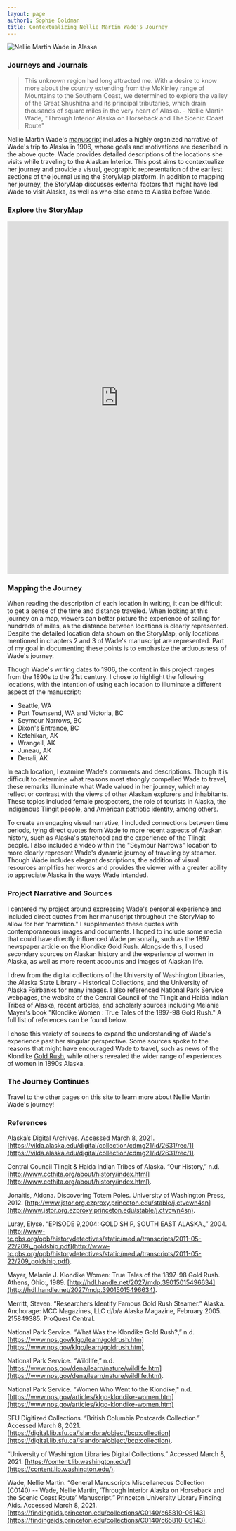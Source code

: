 ```yaml
---
layout: page
author1: Sophie Goldman
title: Contextualizing Nellie Martin Wade's Journey
---
```


![Nellie Martin Wade in Alaska](https://github.com/HUM-331-Princeton/manifest-destiny/raw/main/_images/NMW-1972-ArticleImgNMW.png?raw=true)

### Journeys and Journals

> This unknown region had long attracted me. With a desire to know more about the country extending from the McKinley range of Mountains to the Southern Coast, we determined to explore the valley of the Great Shushitna and its principal tributaries, which drain thousands of square miles in the very heart of Alaska. - Nellie Martin Wade, "Through Interior Alaska on Horseback and The Scenic Coast Route"

Nellie Martin Wade's [manuscript](https://findingaids.princeton.edu/collections/C0140/c65810-06143) includes a highly organized narrative of Wade's trip to Alaska in 1906, whose goals and motivations are described in the above quote. Wade provides detailed descriptions of the locations she visits while traveling to the Alaskan Interior. This post aims to contextualize her journey and provide a visual, geographic representation of the earliest sections of the journal using the StoryMap platform. In addition to mapping her journey, the StoryMap discusses external factors that might have led Wade to visit Alaska, as well as who else came to Alaska before Wade.

<!--more-->

### Explore the StoryMap
<iframe src="https://uploads.knightlab.com/storymapjs/02742287fa921970683ca473b1311497/journey-to-alaska-1/index.html" frameborder="0" width="100%" height="800"></iframe>

### Mapping the Journey
 When reading the description of each location in writing, it can be difficult to get a sense of the time and distance traveled. When looking at this journey on a map, viewers can better picture the experience of sailing for hundreds of miles, as the distance between locations is clearly represented. Despite the detailed location data shown on the StoryMap, only locations mentioned in chapters 2 and 3 of Wade's manuscript are represented. Part of my goal in documenting these points is to emphasize the arduousness of Wade's journey.

Though Wade's writing dates to 1906, the content in this project ranges from the 1890s to the 21st century. I chose to highlight the following locations, with the intention of using each location to illuminate a different aspect of the manuscript:
- Seattle, WA
- Port Townsend, WA and Victoria, BC
- Seymour Narrows, BC
- Dixon's Entrance, BC
- Ketchikan, AK
- Wrangell, AK
- Juneau, AK
- Denali, AK

In each location, I examine Wade's comments and descriptions. Though it is difficult to determine what reasons most strongly compelled Wade to travel, these remarks illuminate what Wade valued in her journey, which may reflect or contrast with the views of other Alaskan explorers and inhabitants. These topics included female prospectors, the role of tourists in Alaska, the indigenous Tlingit people, and American patriotic identity, among others.

To create an engaging visual narrative, I included connections between time periods, tying direct quotes from Wade to more recent aspects of Alaskan history, such as Alaska's statehood and the experience of the Tlingit people. I also included a video within the "Seymour Narrows" location to more clearly represent Wade's dynamic journey of traveling by steamer. Though Wade includes elegant descriptions, the addition of visual resources amplifies her words and provides the viewer with a greater ability to appreciate Alaska in the ways Wade intended.

### Project Narrative and Sources

I centered my project around expressing Wade's personal experience and included direct quotes from her manuscript throughout the StoryMap to allow for her "narration." I supplemented these quotes with contemporaneous images and documents. I hoped to include some media that could have directly influenced Wade personally, such as the 1897 newspaper article on the Klondike Gold Rush. Alongside this, I used secondary sources on Alaskan history and the experience of women in Alaska, as well as more recent accounts and images of Alaskan life.

I drew from the digital collections of the University of Washington Libraries, the Alaska State Library - Historical Collections, and the University of Alaska Fairbanks for many images. I also referenced National Park Service webpages, the website of the Central Council of the Tlingit and Haida Indian Tribes of Alaska, recent articles, and scholarly sources including Melanie Mayer's book "Klondike Women : True Tales of the 1897-98 Gold Rush." A full list of references can be found below.

I chose this variety of sources to expand the understanding of Wade's experience past her singular perspective. Some sources spoke to the reasons that might have encouraged Wade to travel, such as news of the Klondike [Gold Rush](https://www.youtube.com/watch?v=Pz-f9mM3Ms8 "gold rush"), while others revealed the wider range of experiences of women in 1890s Alaska.

### The Journey Continues

Travel to the other pages on this site to learn more about Nellie Martin Wade's journey!

### References

Alaska’s Digital Archives. Accessed March 8, 2021. [https://vilda.alaska.edu/digital/collection/cdmg21/id/2631/rec/1](https://vilda.alaska.edu/digital/collection/cdmg21/id/2631/rec/1).

Central Council Tlingit & Haida Indian Tribes of Alaska. “Our History,” n.d. [http://www.ccthita.org/about/history/index.html](http://www.ccthita.org/about/history/index.html).

Jonaitis, Aldona. Discovering Totem Poles. University of Washington Press, 2012. [http://www.jstor.org.ezproxy.princeton.edu/stable/j.ctvcwn4sn](http://www.jstor.org.ezproxy.princeton.edu/stable/j.ctvcwn4sn).

Luray, Elyse. “EPISODE 9,2004: GOLD SHIP, SOUTH EAST ALASKA.,” 2004.[http://www-tc.pbs.org/opb/historydetectives/static/media/transcripts/2011-05-22/209\_goldship.pdf](http://www-tc.pbs.org/opb/historydetectives/static/media/transcripts/2011-05-22/209_goldship.pdf).

Mayer, Melanie J. Klondike Women: True Tales of the 1897-98 Gold Rush. Athens, Ohio:, 1989. [http://hdl.handle.net/2027/mdp.39015015496634](http://hdl.handle.net/2027/mdp.39015015496634).

Merritt, Steven. “Researchers Identify Famous Gold Rush Steamer.” Alaska. Anchorage: MCC Magazines, LLC d/b/a Alaska Magazine, February 2005. 215849385. ProQuest Central.

National Park Service. “What Was the Klondike Gold Rush?,” n.d. [https://www.nps.gov/klgo/learn/goldrush.htm](https://www.nps.gov/klgo/learn/goldrush.htm).

National Park Service. “Wildlife,” n.d. [https://www.nps.gov/dena/learn/nature/wildlife.htm](https://www.nps.gov/dena/learn/nature/wildlife.htm).

National Park Service. "Women Who Went to the Klondike," n.d. [https://www.nps.gov/articles/klgo-klondike-women.htm](https://www.nps.gov/articles/klgo-klondike-women.htm)

SFU Digitized Collections. “British Columbia Postcards Collection.” Accessed March 8, 2021. [https://digital.lib.sfu.ca/islandora/object/bcp:collection](https://digital.lib.sfu.ca/islandora/object/bcp:collection).

“University of Washington Libraries Digital Collections.” Accessed March 8, 2021. [https://content.lib.washington.edu/](https://content.lib.washington.edu/).

Wade, Nellie Martin. “General Manuscripts Miscellaneous Collection (C0140) -- Wade, Nellie Martin, ‘Through Interior Alaska on Horseback and the Scenic Coast Route’ Manuscript.” Princeton University Library Finding Aids. Accessed March 8, 2021. [https://findingaids.princeton.edu/collections/C0140/c65810-06143](https://findingaids.princeton.edu/collections/C0140/c65810-06143).
